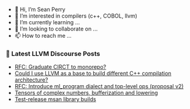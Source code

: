 - 👋 Hi, I’m Sean Perry
- 👀 I’m interested in compilers (c++, COBOL, llvm)
- 🌱 I’m currently learning ...
- 💞️ I’m looking to collaborate on ...
- 📫 How to reach me ...

<!---
s66perry/s66perry is a ✨ special ✨ repository because its `README.md` (this file) appears on your GitHub profile.
You can click the Preview link to take a look at your changes.
--->
### 📕 Latest LLVM Discourse Posts

<!-- DISCOURSE-LLVM:START -->
- [RFC: Graduate CIRCT to monorepo?](https://discourse.llvm.org/t/rfc-graduate-circt-to-monorepo/61890?page=2#post_34)
- [Could I use LLVM as a base to build different C++ compilation architecture?](https://discourse.llvm.org/t/could-i-use-llvm-as-a-base-to-build-different-c-compilation-architecture/61983#post_4)
- [RFC: Introduce ml_program dialect and top-level ops &lpar;proposal v2&rpar;](https://discourse.llvm.org/t/rfc-introduce-ml-program-dialect-and-top-level-ops-proposal-v2/60907?page=3#post_50)
- [Tensors of complex numbers, bufferization and lowering](https://discourse.llvm.org/t/tensors-of-complex-numbers-bufferization-and-lowering/62019#post_2)
- [Test-release msan library builds](https://discourse.llvm.org/t/test-release-msan-library-builds/61909#post_8)
<!-- DISCOURSE-LLVM:END -->
